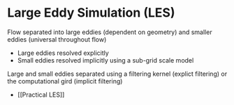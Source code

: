 # Large Eddy Simulation (LES)

Flow separated into large eddies (dependent on geometry) and smaller eddies (universal throughout flow)

- Large eddies resolved explicitly
- Small eddies resolved implicitly using a sub-grid scale model

Large and small eddies separated using a filtering kernel (explict filtering) or the computational gird (implicit filtering)


- [[Practical LES]]
